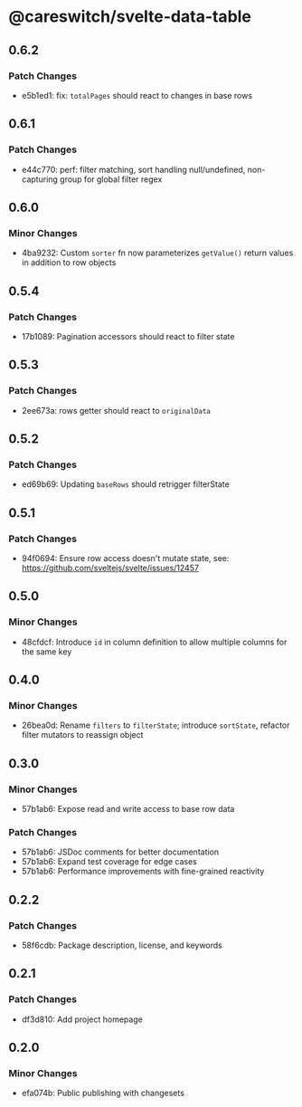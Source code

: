 # @careswitch/svelte-data-table

## 0.6.2

### Patch Changes

- e5b1ed1: fix: `totalPages` should react to changes in base rows

## 0.6.1

### Patch Changes

- e44c770: perf: filter matching, sort handling null/undefined, non-capturing group for global filter regex

## 0.6.0

### Minor Changes

- 4ba9232: Custom `sorter` fn now parameterizes `getValue()` return values in addition to row objects

## 0.5.4

### Patch Changes

- 17b1089: Pagination accessors should react to filter state

## 0.5.3

### Patch Changes

- 2ee673a: rows getter should react to `originalData`

## 0.5.2

### Patch Changes

- ed69b69: Updating `baseRows` should retrigger filterState

## 0.5.1

### Patch Changes

- 94f0694: Ensure row access doesn't mutate state, see: https://github.com/sveltejs/svelte/issues/12457

## 0.5.0

### Minor Changes

- 48cfdcf: Introduce `id` in column definition to allow multiple columns for the same key

## 0.4.0

### Minor Changes

- 26bea0d: Rename `filters` to `filterState`; introduce `sortState`, refactor filter mutators to reassign object

## 0.3.0

### Minor Changes

- 57b1ab6: Expose read and write access to base row data

### Patch Changes

- 57b1ab6: JSDoc comments for better documentation
- 57b1ab6: Expand test coverage for edge cases
- 57b1ab6: Performance improvements with fine-grained reactivity

## 0.2.2

### Patch Changes

- 58f6cdb: Package description, license, and keywords

## 0.2.1

### Patch Changes

- df3d810: Add project homepage

## 0.2.0

### Minor Changes

- efa074b: Public publishing with changesets
